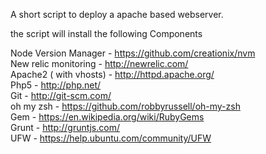 A short script to deploy a apache based webserver. <br>

the script will install the following Components

Node Version Manager - https://github.com/creationix/nvm <br>
New relic monitoring - http://newrelic.com/ <br>
Apache2 ( with vhosts) - http://httpd.apache.org/ <br>
Php5 - http://php.net/ <br>
Git - http://git-scm.com/ <br>
oh my zsh - https://github.com/robbyrussell/oh-my-zsh <br>
Gem - https://en.wikipedia.org/wiki/RubyGems <br>
Grunt - http://gruntjs.com/ <br>
UFW - https://help.ubuntu.com/community/UFW <br>
